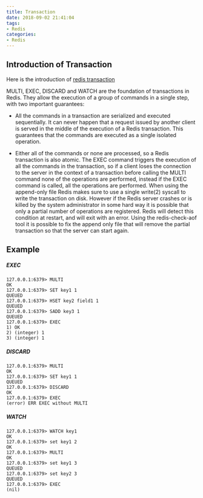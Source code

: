 ```yaml
---
title: Transaction 
date: 2018-09-02 21:41:04
tags:
- Redis
categories:
- Redis
---
```


## Introduction of Transaction 
Here is the introduction of [redis transaction](https://redis.io/topics/transactions)

MULTI, EXEC, DISCARD and WATCH are the foundation of transactions in Redis. They allow the execution of a group of commands in a single step, with two important guarantees:

- All the commands in a transaction are serialized and executed sequentially. It can never happen that a request issued by another client is served in the middle of the execution of a Redis transaction. This guarantees that the commands are executed as a single isolated operation.

- Either all of the commands or none are processed, so a Redis transaction is also atomic. The EXEC command triggers the execution of all the commands in the transaction, so if a client loses the connection to the server in the context of a transaction before calling the MULTI command none of the operations are performed, instead if the EXEC command is called, all the operations are performed. When using the append-only file Redis makes sure to use a single write(2) syscall to write the transaction on disk. However if the Redis server crashes or is killed by the system administrator in some hard way it is possible that only a partial number of operations are registered. Redis will detect this condition at restart, and will exit with an error. Using the redis-check-aof tool it is possible to fix the append only file that will remove the partial transaction so that the server can start again.

## Example
##### EXEC

	127.0.0.1:6379> MULTI
	OK
	127.0.0.1:6379> SET key1 1
	QUEUED
	127.0.0.1:6379> HSET key2 field1 1
	QUEUED
	127.0.0.1:6379> SADD key3 1
	QUEUED
	127.0.0.1:6379> EXEC
	1) OK
	2) (integer) 1
	3) (integer) 1

##### DISCARD

	127.0.0.1:6379> MULTI
	OK
	127.0.0.1:6379> SET key1 1
	QUEUED
	127.0.0.1:6379> DISCARD
	OK
	127.0.0.1:6379> EXEC
	(error) ERR EXEC without MULTI

##### WATCH
	
	127.0.0.1:6379> WATCH key1
	OK
	127.0.0.1:6379> set key1 2
	OK
	127.0.0.1:6379> MULTI
	OK
	127.0.0.1:6379> set key1 3
	QUEUED
	127.0.0.1:6379> set key2 3
	QUEUED
	127.0.0.1:6379> EXEC
	(nil)

